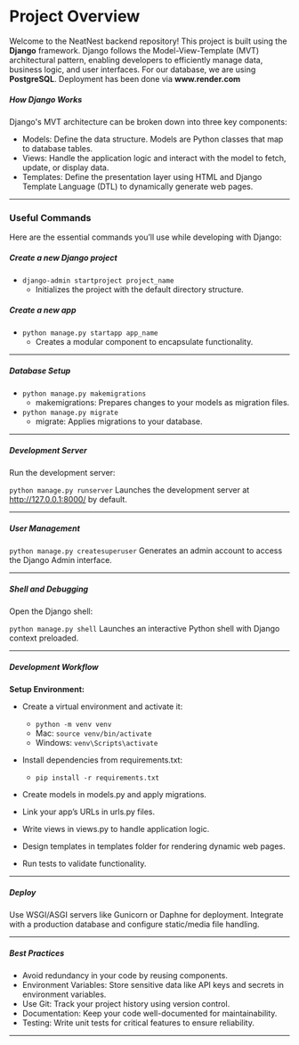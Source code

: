 <h1>Project Overview</h1>
Welcome to the NeatNest backend repository! This project is built using the <strong>Django</strong> framework. Django follows the Model-View-Template (MVT) architectural pattern, enabling developers to efficiently manage data, business logic, and user interfaces. For our database, we are using <strong>PostgreSQL</strong>. Deployment has been done via <strong>www.render.com</strong>


<h5>How Django Works</h5>
Django's MVT architecture can be broken down into three key components:

- Models: Define the data structure. Models are Python classes that map to database tables.
- Views: Handle the application logic and interact with the model to fetch, update, or display data.
- Templates: Define the presentation layer using HTML and Django Template Language (DTL) to dynamically generate web pages.
___

<h3>Useful Commands</h3>


Here are the essential commands you’ll use while developing with Django:

<h5>Create a new Django project</h5>

- ```django-admin startproject project_name```
    - Initializes the project with the default directory structure.


<h5>Create a new app</h5>

- ```python manage.py startapp app_name```
    - Creates a modular component to encapsulate functionality.
___

<h5>Database Setup</h5>

- ```python manage.py makemigrations```
    - makemigrations: Prepares changes to your models as migration files.
- ```python manage.py migrate```
    - migrate: Applies migrations to your database.
___

<h5>Development Server</h5>
Run the development server:

```python manage.py runserver```
Launches the development server at http://127.0.0.1:8000/ by default.
___

<h5>User Management</h5>


```python manage.py createsuperuser```
Generates an admin account to access the Django Admin interface.
___

<h5>Shell and Debugging</h5>
Open the Django shell:

```python manage.py shell```
Launches an interactive Python shell with Django context preloaded.
___

<h5>Development Workflow</h5>
<strong>Setup Environment:</strong>

- Create a virtual environment and activate it:

    - ```python -m venv venv```
    - Mac: ```source venv/bin/activate```
    - Windows: ```venv\Scripts\activate```

- Install dependencies from requirements.txt:

    - ```pip install -r requirements.txt```

- Create models in models.py and apply migrations.

- Link your app’s URLs in urls.py files.

- Write views in views.py to handle application logic.

- Design templates in templates folder for rendering dynamic web pages.

- Run tests to validate functionality.
___

<h5>Deploy</h5>

Use WSGI/ASGI servers like Gunicorn or Daphne for deployment.
Integrate with a production database and configure static/media file handling.
___
<h5>Best Practices</h5>

- Avoid redundancy in your code by reusing components.
- Environment Variables: Store sensitive data like API keys and secrets in environment variables.
- Use Git: Track your project history using version control.
- Documentation: Keep your code well-documented for maintainability.
- Testing: Write unit tests for critical features to ensure reliability.
  
___

